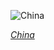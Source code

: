 
![China](https://www.gstatic.com/prettyearth/assets/full/1071.jpg)

*[China](https://www.google.com/maps/@31.923391,83.117709,14z/data=!3m1!1e3)*
